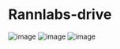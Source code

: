# Rannlabs-drive
![image](https://user-images.githubusercontent.com/107462305/230617185-a16f6c68-fe41-4ee7-bb91-04b445ad7a02.png)
![image](https://user-images.githubusercontent.com/107462305/230617329-d31247be-85e4-478f-8c6e-d00acb34304b.png)
![image](https://user-images.githubusercontent.com/107462305/230617259-d08c4920-6ab6-4fc6-b871-b140171ba0eb.png)
